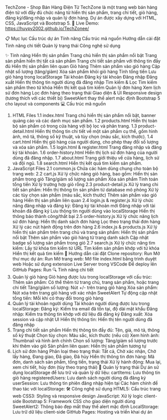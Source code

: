 TechZone - Shop Bán Hàng Điện Tử
TechZone là một trang web bán hàng điện tử với đầy đủ chức năng từ hiển thị sản phẩm, trang chi tiết, giỏ hàng, đăng ký/đăng nhập và quản lý đơn hàng. Dự án được xây dựng với HTML, CSS, JavaScript và Bootstrap 5.
🔗 Live Demo: https://huypv2002.github.io/TechZonee/

📋 Mục lục
Cấu trúc dự án
Tính năng
Cấu trúc mã nguồn
Hướng dẫn cài đặt
Tính năng chi tiết
Quản lý trạng thái
Công nghệ sử dụng

✨ Tính năng
Hiển thị sản phẩm
Trang chủ hiển thị sản phẩm nổi bật
Trang sản phẩm hiển thị tất cả sản phẩm
Trang chi tiết sản phẩm với thông tin đầy đủ
Hiển thị sản phẩm liên quan
Giỏ hàng
Thêm sản phẩm vào giỏ hàng
Cập nhật số lượng (tăng/giảm)
Xóa sản phẩm khỏi giỏ hàng
Tính tổng tiền
Lưu giỏ hàng trong localStorage
Tài khoản
Đăng ký tài khoản
Đăng nhập
Đăng xuất
Hiển thị thông tin người dùng đã đăng nhập
Tìm kiếm & Lọc
Tìm kiếm sản phẩm theo từ khóa
Hiển thị kết quả tìm kiếm
Quản lý đơn hàng
Xem lịch sử đơn hàng
Lọc đơn hàng theo trạng thái
Giao diện & UI
Responsive design (tương thích với các thiết bị)
SweetAlert thay thế alert mặc định
Bootstrap 5 cho layout và components
💻 Cấu trúc mã nguồn
1. HTML Files
1.1 index.html
Trang chủ hiển thị sản phẩm nổi bật, banner quảng cáo và các danh mục sản phẩm.
1.2 products.html
Hiển thị toàn bộ sản phẩm có trong cửa hàng với bộ lọc và phân trang.
1.3 product-detail.html
Hiển thị thông tin chi tiết về một sản phẩm cụ thể, gồm hình ảnh, mô tả, thông số kỹ thuật, và tùy chọn (màu sắc, kích thước).
1.4 cart.html
Hiển thị giỏ hàng của người dùng, cho phép thay đổi số lượng và xóa sản phẩm.
1.5 login.html & register.html
Trang đăng nhập và đăng ký tài khoản.
1.6 order-history.html
Hiển thị lịch sử đơn hàng của người dùng đã đăng nhập.
1.7 about.html
Trang giới thiệu về cửa hàng, lịch sử và đội ngũ.
1.8 search.html
Hiển thị kết quả tìm kiếm sản phẩm.
2. JavaScript Files
2.1 common.js
Chứa các hàm dùng chung cho toàn bộ trang web:
2.2 cart.js
Xử lý chức năng giỏ hàng, bao gồm:
Hiển thị sản phẩm trong giỏ
Tăng/giảm số lượng sản phẩm
Xóa sản phẩm
Tính toán tổng tiền
Xử lý trường hợp giỏ rỗng
2.3 product-detail.js
Xử lý trang chi tiết sản phẩm:
Hiển thị thông tin sản phẩm từ database mô phỏng
Xử lý các tùy chọn sản phẩm (màu sắc, kích thước)
Thêm sản phẩm vào giỏ hàng
Hiển thị sản phẩm liên quan
2.4 login.js & register.js
Xử lý chức năng đăng nhập và đăng ký:
Đăng ký tài khoản mới
Đăng nhập với tài khoản đã đăng ký
Lưu thông tin người dùng vào localStorage
Hiển thị thông báo thành công/thất bại
2.5 order-history.js
Xử lý chức năng lịch sử đơn hàng:
Hiển thị danh sách đơn hàng
Lọc theo trạng thái đơn hàng
Xử lý các nút hành động trên đơn hàng
2.6 index.js & products.js
Xử lý hiển thị sản phẩm trên trang chủ và trang sản phẩm:
Hiển thị sản phẩm nổi bật
Thêm sản phẩm vào giỏ hàng từ trang danh sách
Cập nhật badge số lượng sản phẩm trong giỏ
2.7 search.js
Xử lý chức năng tìm kiếm:
Lấy từ khóa tìm kiếm từ URL
Tìm kiếm sản phẩm khớp với từ khóa
Hiển thị kết quả tìm kiếm
🚀 Hướng dẫn cài đặt
Clone repository:
Run
Mở thư mục dự án:
Run
Mở trang web:
Mở file index.html bằng trình duyệt web
Hoặc sử dụng extension Live Server trong VSCode
Để deploy lên GitHub Pages:
Run
🔍 Tính năng chi tiết
1. Quản lý giỏ hàng
Giỏ hàng được lưu trong localStorage với cấu trúc:
Thêm sản phẩm: Có thể thêm từ trang chủ, trang sản phẩm, hoặc trang chi tiết
Tăng/giảm số lượng: Nút +/- trên trang giỏ hàng
Xóa sản phẩm: Nút xóa trên trang giỏ hàng với xác nhận SweetAlert
Tự động cập nhật tổng tiền: Mỗi khi có thay đổi trong giỏ hàng
2. Quản lý tài khoản người dùng
Tài khoản người dùng được lưu trong localStorage:
Đăng ký: Kiểm tra email đã tồn tại, độ dài mật khẩu
Đăng nhập: Kiểm tra thông tin khớp với dữ liệu đã đăng ký
Đăng xuất: Xóa session và cập nhật UI
Hiển thị thông tin: Hiển thị tên người dùng đã đăng nhập
3. Trang chi tiết sản phẩm
Hiển thị thông tin đầy đủ: Tên, giá, mô tả, thông số kỹ thuật
Chọn tùy chọn: Màu sắc, kích thước (nếu có)
Xem hình ảnh: Thumbnail và hình ảnh chính
Chọn số lượng: Tăng/giảm số lượng trước khi thêm vào giỏ
Sản phẩm liên quan: Hiển thị sản phẩm tương tự
4. Lịch sử đơn hàng
Phân loại theo trạng thái: Tất cả, Chờ xác nhận, Chờ lấy hàng, Đang giao, Đã giao, Đã hủy
Hiển thị thông tin đơn hàng: Mã đơn, danh sách sản phẩm, tổng tiền, trạng thái
Xử lý hành động: Mua lại, xem chi tiết, hủy đơn (tùy theo trạng thái)
💾 Quản lý trạng thái
Dự án sử dụng localStorage để lưu trữ và quản lý dữ liệu:
cartItems: Lưu thông tin giỏ hàng
registeredUsers: Lưu danh sách người dùng đã đăng ký
userSession: Lưu thông tin phiên đăng nhập hiện tại
Các hàm chính để thao tác với localStorage:
🛠️ Công nghệ sử dụng
HTML5: Cấu trúc trang web
CSS3: Styling và responsive design
JavaScript: Xử lý logic client-side
Bootstrap 5: Framework CSS cho giao diện người dùng
SweetAlert2: Thông báo đẹp mắt thay thế alert mặc định
LocalStorage: Lưu trữ dữ liệu client-side
GitHub Pages: Hosting và triển khai dự án
